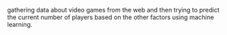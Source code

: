gathering data about video games from the web and then trying to predict the current number of players based on the other factors using machine learning.
